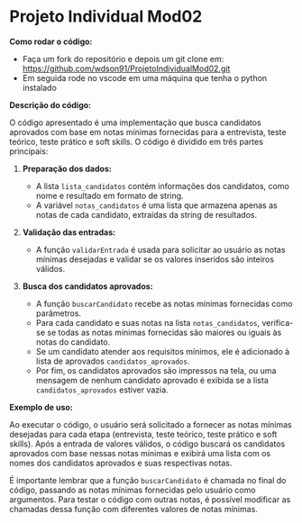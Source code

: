 # Projeto Individual Mod02
**Como rodar o código:**

 - Faça um fork do repositório e depois um git clone em:  https://github.com/wdson91/ProjetoIndividualMod02.git 
 - Em seguida rode no vscode em uma máquina que tenha o python instalado

**Descrição do código:**

O código apresentado é uma implementação que busca candidatos aprovados com base em notas mínimas fornecidas para a entrevista, teste teórico, teste prático e soft skills. O código é dividido em três partes principais:

1. **Preparação dos dados:**
   - A lista `lista_candidatos` contém informações dos candidatos, como nome e resultado em formato de string.
   - A variável `notas_candidatos` é uma lista que armazena apenas as notas de cada candidato, extraídas da string de resultados.

2. **Validação das entradas:**
   - A função `validarEntrada` é usada para solicitar ao usuário as notas mínimas desejadas e validar se os valores inseridos são inteiros válidos.

3. **Busca dos candidatos aprovados:**
   - A função `buscarCandidato` recebe as notas mínimas fornecidas como parâmetros.
   - Para cada candidato e suas notas na lista `notas_candidatos`, verifica-se se todas as notas mínimas fornecidas são maiores ou iguais às notas do candidato.
   - Se um candidato atender aos requisitos mínimos, ele é adicionado à lista de aprovados `candidatos_aprovados`.
   - Por fim, os candidatos aprovados são impressos na tela, ou uma mensagem de nenhum candidato aprovado é exibida se a lista `candidatos_aprovados` estiver vazia.

**Exemplo de uso:**

Ao executar o código, o usuário será solicitado a fornecer as notas mínimas desejadas para cada etapa (entrevista, teste teórico, teste prático e soft skills). Após a entrada de valores válidos, o código buscará os candidatos aprovados com base nessas notas mínimas e exibirá uma lista com os nomes dos candidatos aprovados e suas respectivas notas.

É importante lembrar que a função `buscarCandidato` é chamada no final do código, passando as notas mínimas fornecidas pelo usuário como argumentos. Para testar o código com outras notas, é possível modificar as chamadas dessa função com diferentes valores de notas mínimas.
